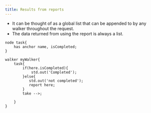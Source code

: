 ```yaml
---
title: Results from reports 
---
```


* It can be thought of as a global list that can be appended to by any walker throughout the request.
* The data returned from using the report is always a list.

```jac
node task{
    has anchor name, isCompleted;
}

walker myWalker{
    task{
        if(here.isCompleted){
            std.out('Completed');
        }else{
           std.out('not completed');
           report here;
        }
        take -->;

    }
}
```